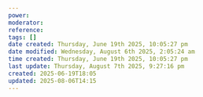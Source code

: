 ```yaml
---
power: 
moderator: 
reference: 
tags: []
date created: Thursday, June 19th 2025, 10:05:27 pm
date modified: Wednesday, August 6th 2025, 2:05:24 am
time created: Thursday, June 19th 2025, 10:05:27 pm
last update: Thursday, August 7th 2025, 9:27:16 pm
created: 2025-06-19T18:05
updated: 2025-08-06T14:15
---
```

